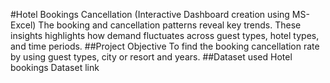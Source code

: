 #Hotel Bookings Cancellation (Interactive Dashboard creation using MS-Excel)
The booking and cancellation patterns reveal key trends. These insights highlights how demand fluctuates across guest types, hotel types, and time periods.
##Project Objective
To find the booking cancellation rate by using guest types, city or resort and years.
##Dataset used
Hotel bookings  Dataset link 


